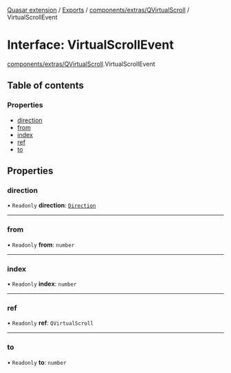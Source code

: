 [Quasar extension](../index.md) / [Exports](../modules.md) / [components/extras/QVirtualScroll](../modules/components_extras_QVirtualScroll.md) / VirtualScrollEvent

# Interface: VirtualScrollEvent

[components/extras/QVirtualScroll](../modules/components_extras_QVirtualScroll.md).VirtualScrollEvent

## Table of contents

### Properties

- [direction](components_extras_QVirtualScroll.VirtualScrollEvent.md#direction)
- [from](components_extras_QVirtualScroll.VirtualScrollEvent.md#from)
- [index](components_extras_QVirtualScroll.VirtualScrollEvent.md#index)
- [ref](components_extras_QVirtualScroll.VirtualScrollEvent.md#ref)
- [to](components_extras_QVirtualScroll.VirtualScrollEvent.md#to)

## Properties

### direction

• `Readonly` **direction**: [`Direction`](../modules/components_extras_QVirtualScroll.md#direction)

___

### from

• `Readonly` **from**: `number`

___

### index

• `Readonly` **index**: `number`

___

### ref

• `Readonly` **ref**: `QVirtualScroll`

___

### to

• `Readonly` **to**: `number`
